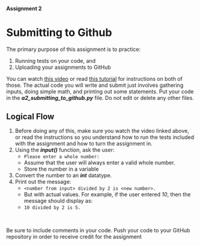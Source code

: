 #### Assignment 2
# Submitting to Github
The primary purpose of this assignment is to practice:
1. Running tests on your code, and
2. Uploading your assignments to GitHub

You can watch [this video](https://www.youtube.com) or read [this tutorial](https://www.google.com) for instructions on both of those. The actual code you will write and submit just involves gathering inputs, doing simple math, and printing out some statements. Put your code in the ***a2_submitting_to_github.py*** file. Do not edit or delete any other files.

## Logical Flow
1. Before doing any of this, make sure you watch the video linked above, or read the instructions so you understand how to run the tests included with the assignment and how to turn the assignment in.
2. Using the ***input()*** function, ask the user:
    - `Please enter a whole number: `
    - Assume that the user will always enter a valid whole number.
    - Store the number in a variable
3. Convert the number to an ***int*** datatype.
4. Print out the message:
    - `<number from input> divided by 2 is <new number>.`
    - But with actual values. For example, if the user entered *10*, then the message should display as:
    - `10 divided by 2 is 5.`


<p style="opacity: 0;">This is fully transparent text.</p>

Be sure to include comments in your code. Push your code to your GitHub repository in order to receive credit for the assignment



